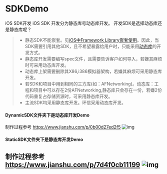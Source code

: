 # SDKDemo
iOS SDK开发
iOS SDK 开发分为静态库号动态库开发。
开发SDK是选择动态库还是静态库呢？
>* 静态SDK不能嵌套。见[iOS中Framework Library嵌套使用](https://www.jianshu.com/p/874e178cdc9d)。因此，当SDK需要引用其他SDK，且不希望暴露给用户时，只能采用[动态库](https://www.jianshu.com/p/0b00d27ed2f5)的开发方式。
>* 静态库开发需要编写spec文件，且需要告诉客户如何导入，若嫌其麻烦时可采用动态库开发。
>* 动态库上架需要删除其X86,i386模拟器架构，若嫌其麻烦可采用静态库开发。
>* 若SDK和项目中用到相同的三方库(如：AFNetworking)。动态库：工程和项目中可以存在2份AFNetworking,静态库只会存在一份，若嫌2份代码重复占存储资源时，可采用静态库开发。
>* 主流SDK均采用静态库开发。环信采用动态库开发。


#### DynamicSDK文件夹下是动态库开发Demo
制作过程参考 https://www.jianshu.com/p/0b00d27ed2f5
![img](https://github.com/wutao23yzd/SDKDemo/blob/master/DynamicSDK/sdk.gif)
#### StaticSDK文件夹下是静态库开发Demo
制作过程参考 https://www.jianshu.com/p/7d4f0cb11199
![img](https://github.com/wutao23yzd/SDKDemo/tree/master/StaticSDK/staticPic.gif)
---







